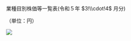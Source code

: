 業種目別株価等一覧表(令和５年 $3!\\cdot!4$ 月分)

（単位：円）

![](https://www.nta.go.jp/tmp/1410e9ac-ce78-43e6-8308-b2dbcea92a58/images/aea0f3156528e50e36dd945b02a743cb3736201772185af8a11e873a413e0456.jpg)